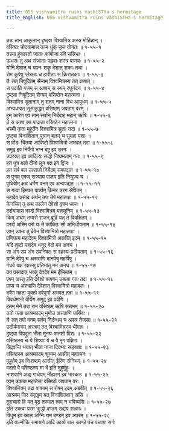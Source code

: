 ```yaml
---
title: 055 vishvamitra ruins vashiSTHa s hermitage
title_english: 055 vishvamitra ruins vashiSTHa s hermitage

---
```

ततः तान् आकुलान् दृष्ट्वा विश्वामित्र अस्त्र मोहितान् ।  
वसिष्ठः चोदयामास काम धुक् सृज योगतः ॥ १-५५-१  
तस्या हुंकारतो जाताः कांबोजा रवि सन्निभाः ।  
ऊधसः तु अथ संजाताः पह्लवाः शस्त्र पाणयः ॥ १-५५-२  
योनि देशात् च यवनः शकृ देशात् शकाः तथा ।  
रोम कूपेषु म्लेच्छाः च हारीताः स किरातकाः ॥ १-५५-३  
तैः तत् निषूदितम् सैन्यम् विश्वमित्रस्य तत् क्षणात् ।  
स पदाति गजम् स अश्वम् स रथम् रघुनंदन ॥ १-५५-४  
दृष्ट्वा निषूदितम् सैन्यम् वसिष्ठेन महात्मना ।  
विश्वामित्र सुतानाम् तु शतम् नाना विध आयुधम् ॥ १-५५-५  
अभ्यधावत् सुसंक्रुद्धम् वसिष्ठम् जपताम् वरम् ।  
हुम् कारेण एव तान् सर्वान् निर्ददाह महान् ऋषिः ॥ १-५५-६  
ते स अश्व रथ पादाता वसिष्ठेन महात्मना ।  
भस्मी कृता मुहूर्तेन विश्वामित्र सुताः तदा ॥ १-५५-७  
दृष्ट्वा विनाशितान् पुत्रान् बलम् च सुमहा यशाः ।  
स व्रीडः चिंतया आविष्टो विश्वामित्रो अभवत् तदा ॥ १-५५-८  
समुद्र इव निर्वेगो भग्न दंष्ट्र इव उरगः ।  
उपरक्त इव आदित्यः सद्यो निष्प्रभताम् गतः ॥ १-५५-९  
हत पुत्र बलो दीनो लून पक्ष इव द्विजः ।  
हत सर्व बल उत्साहो निर्वेदम् समपद्यत ॥ १-५५-१०  
स पुत्रम् एकम् राज्याय पालय इति नियुज्य च ।  
पृथिवीम् क्षत्र धर्मेण वनम् एव अन्वपद्यत ॥ १-५५-११  
स गत्वा हिमवत् पार्श्वम् किंनर उरग सेवितम् ।  
महादेव प्रसाद अर्थम् तपः तेपे महातपाः ॥ १-५५-१२  
केनचित् तु अथ कालेन देवेशो वृषभ ध्वजः ।  
दर्शयामास वरदो विश्वामित्रम् महामुनिम् ॥ १-५५-१३  
किम् अर्थम् तप्यसे राजन् ब्रूहि यत् ते विवक्षितम् ।  
वरदो अस्मि वरो यः ते कांक्षितः सो अभिधीयताम् ॥ १-५५-१४  
एवम् उक्तः तु देवेन विश्वामित्रो महातपाः ।  
प्रणिपत्य महादेवम् विश्वामित्रो अब्रवीत् इदम् ॥ १-५५-१५  
यदि तुष्टो महादेव धनुर् वेदो मम अनघ ।  
सा अंग उप अंग उपनिषदः स रहस्यः प्रदीयताम् ॥ १-५५-१६  
यानि देवेषु च अस्त्राणि दानवेषु महर्षिषु ।  
गंधर्व यक्ष रक्षस्सु प्रतिभांतु मम अनघ ॥ १-५५-१७  
तव प्रसादात् भवतु देवदेव मम ईप्सितम् ।  
एवम् अस्तु इति देवेशो वाक्यम् उक्त्वा गतः तदा ॥ १-५५-१८  
प्राप्य च अस्त्राणि देवेशात् विश्वामित्रो महाबलः ।  
दर्पेण महता युक्तो दर्पपूर्णो अभवत् तदा ॥ १-५५-१९  
विवर्धमानो वीर्येण समुद्र इव पर्वणि ।  
हतम् मेने तदा राम वसिष्ठम् ऋषि सत्तमम् ॥ १-५५-२०  
ततो गत्वा आश्रमपदम् मुमोच अस्त्राणि पार्थिवः ।  
यैः तत् तपो वनम् सर्वम् निर्दग्धम् च अस्त्र तेजसा ॥ १-५५-२१  
उदीर्यमाणम् अस्त्रम् तत् विश्वामित्रस्य धीमतः ।  
दृष्ट्वा विप्रद्रुता भीता मुनयः शतशो दिशः ॥ १-५५-२२  
वसिष्ठस्य च ये शिष्याः ये च वै मृग पक्षिणः ।  
विद्रवन्ति भयात् भीता नाना दिक्भ्यः सहस्रशः ॥ १-५५-२३  
वसिष्ठस्य आश्रमपदम् शून्यम् आसीत् महात्मनः ।  
मुहूर्तम् इव निःशब्दम् आसीत् ईरिण संनिभम् ॥ १-५५-२४  
वदतो वै वसिष्ठस्य मा भै इति मुहुर्मुहुः ।  
नाशयामि अद्य गाधेयम् नीहारम् इव भास्करः ॥ १-५५-२५  
एवम् उक्त्वा महातेजा वसिष्ठो जपताम् वरः ।  
विश्वामित्रम् तदा वाक्यम् स रोषम् इदम् अब्रवीत् ॥ १-५५-२६  
आश्रमम् चिर संवृद्धम् यत् विनाशितवान् असि ।  
दुराचारो हि यत् मूढ तस्मात् त्वम् न भविष्यसि ॥ १-५५-२७  
इति उक्त्वा परम क्रुद्धो दण्डम् उद्यंय सत्वरः ।  
विधूम इव काल अग्निः यम दण्डम् इव अपरम् ॥ १-५५-२८  
इति वाल्मीकि रामायणे आदि काव्ये बाल काण्डे पंच पंचाशः सर्गः